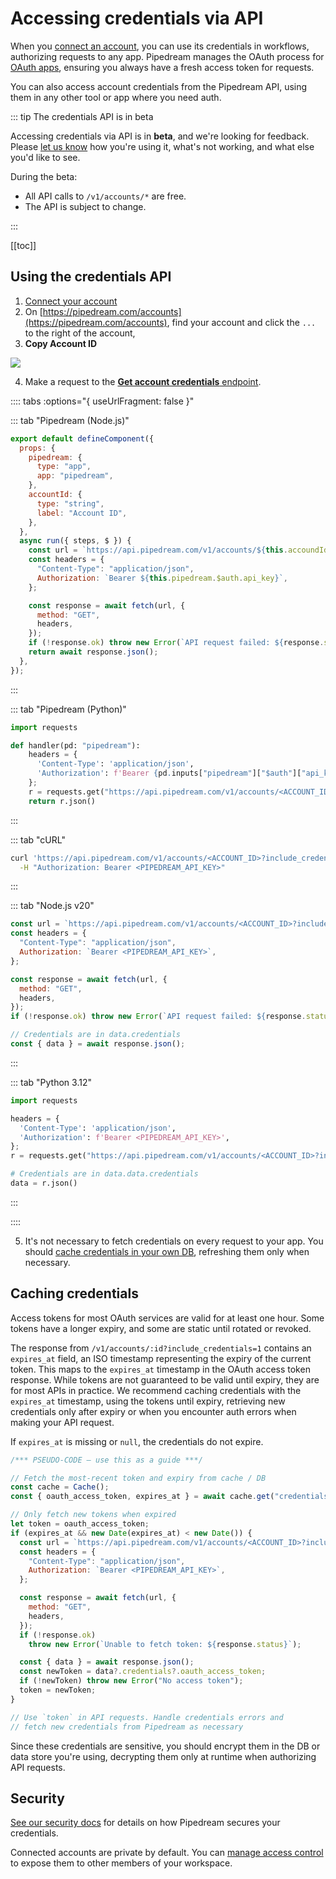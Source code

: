 # Accessing credentials via API

When you [connect an account](/connected-accounts/#connecting-accounts), you can use its credentials in workflows, authorizing requests to any app. Pipedream manages the OAuth process for [OAuth apps](/connected-accounts/#oauth), ensuring you always have a fresh access token for requests.

You can also access account credentials from the Pipedream API, using them in any other tool or app where you need auth.

::: tip The credentials API is in beta

Accessing credentials via API is in **beta**, and we're looking for feedback. Please [let us know](https://pipedream.com/support) how you're using it, what's not working, and what else you'd like to see.

During the beta:

- All API calls to `/v1/accounts/*` are free.
- The API is subject to change.

:::

[[toc]]

## Using the credentials API

1. [Connect your account](/connected-accounts/#connecting-a-new-account)
2. On [https://pipedream.com/accounts](https://pipedream.com/accounts), find your account and click the `...` to the right of the account,
3. **Copy Account ID**

<div>
<img src="https://res.cloudinary.com/pipedreamin/image/upload/v1707622922/docs/Screenshot_2024-02-10_at_7.10.59_PM_zxfpkt.png" />
</div>

4. Make a request to the [**Get account credentials** endpoint](/api/rest/#get-account).

:::: tabs :options="{ useUrlFragment: false }"

::: tab "Pipedream (Node.js)"

```javascript
export default defineComponent({
  props: {
    pipedream: {
      type: "app",
      app: "pipedream",
    },
    accountId: {
      type: "string",
      label: "Account ID",
    },
  },
  async run({ steps, $ }) {
    const url = `https://api.pipedream.com/v1/accounts/${this.accoundId}?include_credentials=1`;
    const headers = {
      "Content-Type": "application/json",
      Authorization: `Bearer ${this.pipedream.$auth.api_key}`,
    };

    const response = await fetch(url, {
      method: "GET",
      headers,
    });
    if (!response.ok) throw new Error(`API request failed: ${response.status}`);
    return await response.json();
  },
});
```

:::

::: tab "Pipedream (Python)"

```python
import requests

def handler(pd: "pipedream"):
    headers = {
      'Content-Type': 'application/json',
      'Authorization': f'Bearer {pd.inputs["pipedream"]["$auth"]["api_key"]}',
    };
    r = requests.get("https://api.pipedream.com/v1/accounts/<ACCOUNT_ID>?include_credentials=1", headers=headers)
    return r.json()
```

:::

::: tab "cURL"

```bash
curl 'https://api.pipedream.com/v1/accounts/<ACCOUNT_ID>?include_credentials=1' \
  -H "Authorization: Bearer <PIPEDREAM_API_KEY>"
```

:::

::: tab "Node.js v20"

```javascript
const url = `https://api.pipedream.com/v1/accounts/<ACCOUNT_ID>?include_credentials=1`;
const headers = {
  "Content-Type": "application/json",
  Authorization: `Bearer <PIPEDREAM_API_KEY>`,
};

const response = await fetch(url, {
  method: "GET",
  headers,
});
if (!response.ok) throw new Error(`API request failed: ${response.status}`);

// Credentials are in data.credentials
const { data } = await response.json();
```

:::

::: tab "Python 3.12"

```python
import requests

headers = {
  'Content-Type': 'application/json',
  'Authorization': f'Bearer <PIPEDREAM_API_KEY>',
};
r = requests.get("https://api.pipedream.com/v1/accounts/<ACCOUNT_ID>?include_credentials=1", headers=headers)

# Credentials are in data.data.credentials
data = r.json()
```

:::

::::

5. It's not necessary to fetch credentials on every request to your app. You should [cache credentials in your own DB](#caching-credentials), refreshing them only when necessary.

## Caching credentials

Access tokens for most OAuth services are valid for at least one hour. Some tokens have a longer expiry, and some are static until rotated or revoked.

The response from `/v1/accounts/:id?include_credentials=1` contains an `expires_at` field, an ISO timestamp representing the expiry of the current token. This maps to the `expires_at` timestamp in the OAuth access token response. While tokens are not guaranteed to be valid until expiry, they are for most APIs in practice. We recommend caching credentials with the `expires_at` timestamp, using the tokens until expiry, retrieving new credentials only after expiry or when you encounter auth errors when making your API request.

If `expires_at` is missing or `null`, the credentials do not expire.

```javascript
/*** PSEUDO-CODE — use this as a guide ***/

// Fetch the most-recent token and expiry from cache / DB
const cache = Cache();
const { oauth_access_token, expires_at } = await cache.get("credentials");

// Only fetch new tokens when expired
let token = oauth_access_token;
if (expires_at && new Date(expires_at) < new Date()) {
  const url = `https://api.pipedream.com/v1/accounts/<ACCOUNT_ID>?include_credentials=1`;
  const headers = {
    "Content-Type": "application/json",
    Authorization: `Bearer <PIPEDREAM_API_KEY>`,
  };

  const response = await fetch(url, {
    method: "GET",
    headers,
  });
  if (!response.ok)
    throw new Error(`Unable to fetch token: ${response.status}`);

  const { data } = await response.json();
  const newToken = data?.credentials?.oauth_access_token;
  if (!newToken) throw new Error("No access token");
  token = newToken;
}

// Use `token` in API requests. Handle credentials errors and
// fetch new credentials from Pipedream as necessary
```

Since these credentials are sensitive, you should encrypt them in the DB or data store you're using, decrypting them only at runtime when authorizing API requests.

## Security

[See our security docs](/privacy-and-security/#third-party-oauth-grants-api-keys-and-environment-variables) for details on how Pipedream secures your credentials.

Connected accounts are private by default. You can [manage access control](/connected-accounts/#managing-access) to expose them to other members of your workspace.
